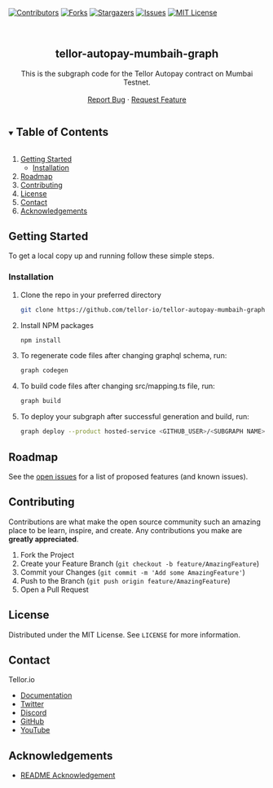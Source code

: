 <!--
*** Thanks for checking out the Best-README-Template. If you have a suggestion
*** that would make this better, please fork the repo and create a pull request
*** or simply open an issue with the tag "enhancement".
*** Thanks again! Now go create something AMAZING! :D
***
***
***
*** To avoid retyping too much info. Do a search and replace for the following:
*** github_username, repo_name, twitter_handle, email, project_title, project_description
-->



<!-- PROJECT SHIELDS -->
<!--
*** I'm using markdown "reference style" links for readability.
*** Reference links are enclosed in brackets [ ] instead of parentheses ( ).
*** See the bottom of this document for the declaration of the reference variables
*** for contributors-url, forks-url, etc. This is an optional, concise syntax you may use.
*** https://www.markdownguide.org/basic-syntax/#reference-style-links
-->
[![Contributors][contributors-shield]][contributors-url]
[![Forks][forks-shield]][forks-url]
[![Stargazers][stars-shield]][stars-url]
[![Issues][issues-shield]][issues-url]
[![MIT License][license-shield]][license-url]


<!-- PROJECT LOGO -->
<br />
<p align="center">
  <h2 align="center">tellor-autopay-mumbaih-graph</h2>

  <p align="center">
    This is the subgraph code for the Tellor Autopay contract on Mumbai Testnet.
    <br />
    <br />
    <a href="https://github.com/tellor-io/tellor-autopay-mumbaih-graph/issues">Report Bug</a>
    ·
    <a href="https://github.com/tellor-io/tellor-autopay-mumbaih-graph/issues">Request Feature</a>
  </p>
</p>



<!-- TABLE OF CONTENTS -->
<details open="open">
  <summary><h2 style="display: inline-block">Table of Contents</h2></summary>
  <ol>
    <li>
      <a href="#getting-started">Getting Started</a>
      <ul>
        <li><a href="#installation">Installation</a></li>
      </ul>
    </li>
    <li><a href="#roadmap">Roadmap</a></li>
    <li><a href="#contributing">Contributing</a></li>
    <li><a href="#license">License</a></li>
    <li><a href="#contact">Contact</a></li>
    <li><a href="#acknowledgements">Acknowledgements</a></li>
  </ol>
</details>



<!-- GETTING STARTED -->
## Getting Started

To get a local copy up and running follow these simple steps.

### Installation

1. Clone the repo in your preferred directory
   ```sh
   git clone https://github.com/tellor-io/tellor-autopay-mumbaih-graph.git
   ```
2. Install NPM packages
   ```sh
   npm install
   ```
3. To regenerate code files after changing graphql schema, run:
   ```sh
   graph codegen
   ```
4. To build code files after changing src/mapping.ts file, run:
   ```sh
   graph build
   ```
5. To deploy your subgraph after successful generation and build, run:
   ```sh
   graph deploy --product hosted-service <GITHUB_USER>/<SUBGRAPH NAME>
   ```


<!-- ROADMAP -->
## Roadmap

See the [open issues](https://github.com/tellor-io/tellor-autopay-mumbaih-graph/issues) for a list of proposed features (and known issues).

<!-- CONTRIBUTING -->
## Contributing

Contributions are what make the open source community such an amazing place to be learn, inspire, and create. Any contributions you make are **greatly appreciated**.

1. Fork the Project
2. Create your Feature Branch (`git checkout -b feature/AmazingFeature`)
3. Commit your Changes (`git commit -m 'Add some AmazingFeature'`)
4. Push to the Branch (`git push origin feature/AmazingFeature`)
5. Open a Pull Request

<!-- LICENSE -->
## License

Distributed under the MIT License. See `LICENSE` for more information.

<!-- CONTACT -->
## Contact

Tellor.io 
- [Documentation](https://docs.tellor.io/tellor/)
- [Twitter](https://twitter.com/WeAreTellor)
- [Discord](https://discord.gg/NP7fmzr5)
- [GitHub](https://github.com/tellor-io)
- [YouTube](https://www.youtube.com/tellor)

<!-- ACKNOWLEDGEMENTS -->

## Acknowledgements

* [README Acknowledgement](https://github.com/othneildrew/Best-README-Template)

<!-- MARKDOWN LINKS & IMAGES -->
<!-- https://www.markdownguide.org/basic-syntax/#reference-style-links -->
[contributors-shield]: https://img.shields.io/github/contributors/tellor-io/tellor-autopay-mumbaih-graph.svg?style=for-the-badge
[contributors-url]: https://github.com/tellor-io/tellor-autopay-mumbaih-graph/graphs/contributors
[forks-shield]: https://img.shields.io/github/forks/tellor-io/tellor-autopay-mumbaih-graph.svg?style=for-the-badge
[forks-url]: https://github.com/tellor-io/tellor-autopay-mumbaih-graph/network/members
[stars-shield]: https://img.shields.io/github/stars/tellor-io/tellor-autopay-mumbaih-graph.svg?style=for-the-badge
[stars-url]: https://github.com/tellor-io/tellor-autopay-mumbaih-graph/stargazers
[issues-shield]: https://img.shields.io/github/issues/tellor-io/tellor-autopay-mumbaih-graph.svg?style=for-the-badge
[issues-url]: https://github.com/tellor-io/tellor-autopay-mumbaih-graph/issues
[license-shield]: https://img.shields.io/github/license/tellor-io/tellor-autopay-mumbaih-graph.svg?style=for-the-badge
[license-url]: https://github.com/tellor-io/tellor-autopay-mumbaih-graph/blob/main/LICENSE.txt

